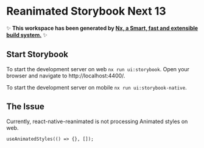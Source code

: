 # Reanimated Storybook Next 13

✨ **This workspace has been generated by [Nx, a Smart, fast and extensible build system.](https://nx.dev)** ✨

## Start Storybook

To start the development server on web `nx run ui:storybook`. Open your browser and navigate to http://localhost:4400/.

To start the development server on mobile `nx run ui:storybook-native`.

## The Issue

Currently, react-native-reanimated is not processing Animated styles on web.

`useAnimatedStyles(() => {}, []);`
